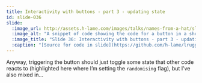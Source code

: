 ```yaml
---
title: Interactivity with buttons - part 3 - updating state
id: slide-036
slide:
  :image_url: http://assets.h-lame.com/images/talks/names-from-a-hat/slides/036.png
  :image_alt: "A snippet of code showing the code for a button in a shoes app; the calls setting the value of `@randomising` are highlighted; source: https://github.com/h-lame/lruggery/blob/4e02855d64a111c8ee72e1a736da7a868384a1f8/names_from_a_hat/haphazard2.rb#L21-L44"
  :image_title: "Slide 36: Interactivity with buttons - part 3 - updating state"
  :caption: "[Source for code in slide](https://github.com/h-lame/lruggery/blob/4e02855d64a111c8ee72e1a736da7a868384a1f8/names_from_a_hat/haphazard2.rb#L21-L44)"
---
```

Anyway, triggering the button should just toggle some state that other code reacts to (highlighted here where I’m setting the `randomising` flag), but I’ve also mixed in...
